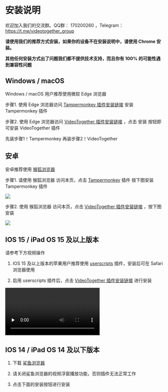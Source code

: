 # 安装说明

欢迎加入我们的交流群。QQ群： 170200260 ，Telegram：https://t.me/videotogether_group

**请使用我们的推荐方式安装，如果你的设备不在安装说明中，请使用 Chrome 安装。**

**其他任何安装方式出了问题我们都不提供技术支持，而且你有 100% 的可能性遇到兼容性问题**

## Windows / macOS

Windows / macOS 用户推荐使用微软 Edge 浏览器

步骤1. 使用 Edge 浏览器访问 [Tampermonkey 插件安装链接](https://microsoftedge.microsoft.com/addons/detail/tampermonkey/iikmkjmpaadaobahmlepeloendndfphd) 安装 Tampermonkey 插件

步骤2. 使用 Edge 浏览器访问 [VideoTogether 插件安装链接](https://2gether.video/release/extension.user.js) ，点击 安装 按钮即可安装 VideoTogether 插件

先装步骤1！Tampermonkey 再装步骤2！VideoTogether

## 安卓

安卓推荐使用 [猴狐浏览器](https://www.coolapk.com/apk/296754)

步骤1. 请使用 猴狐浏览器 访问本页，点击 [Tampermonkey](https://microsoftedge.microsoft.com/addons/detail/tampermonkey/iikmkjmpaadaobahmlepeloendndfphd) 插件 按下图安装 Tampermonkey 插件

<img src="/examples/android_tm.png" style="max-width: 500px;">

步骤2. 使用 猴狐浏览器 访问本页，点击 [VideoTogether 插件安装链接](https://2gether.video/release/extension.user.js) ，按下图安装

<img src="/examples/android_vt.jpg" style="max-width: 300px;">


## IOS 15 / iPad OS 15 及以上版本

请参考下方视频操作

1. IOS 15 及以上版本的苹果用户推荐使用 [userscripts](https://apps.apple.com/app/userscripts/id1463298887) 插件，安装后可在 Safari 浏览器使用

2. 启用 userscripts 插件后，点击 [VideoTogether 插件安装链接](https://2gether.video/release/extension.user.js) 进行安装

<video id="video" controls="" preload="none">
    <source id="mp4" src="/examples/ios15.mp4" type="video/mp4">
</video>

## IOS 14 / iPad OS 14 及以下版本

1. 下载 [鲨鱼浏览器](https://apps.apple.com/app/id1271984698)

2. 请关闭鲨鱼浏览器的视频浮窗播放功能，否则插件无法正常工作

3. 点击下面的安装按钮进行安装

<script setup>
import ViaInstall from '../.vitepress/components/ViaInstall.vue'
</script>

<ViaInstall />

